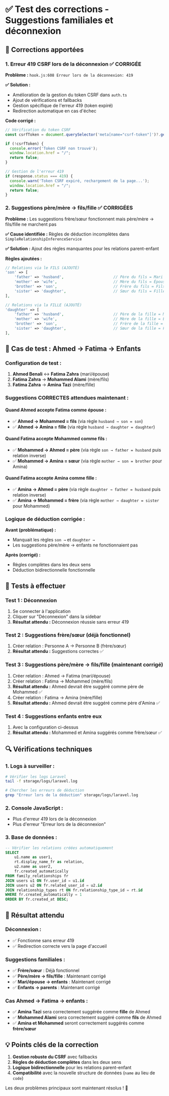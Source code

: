 # ✅ Test des corrections - Suggestions familiales et déconnexion

## 🔧 Corrections apportées

### **1. Erreur 419 CSRF lors de la déconnexion ✅ CORRIGÉE**

**Problème :** `hook.js:608 Erreur lors de la déconnexion: 419`

**✅ Solution :**
- Amélioration de la gestion du token CSRF dans `auth.ts`
- Ajout de vérifications et fallbacks
- Gestion spécifique de l'erreur 419 (token expiré)
- Redirection automatique en cas d'échec

**Code corrigé :**
```typescript
// Vérification du token CSRF
const csrfToken = document.querySelector('meta[name="csrf-token"]')?.getAttribute('content');

if (!csrfToken) {
  console.error('Token CSRF non trouvé');
  window.location.href = "/";
  return false;
}

// Gestion de l'erreur 419
if (response.status === 419) {
  console.warn('Token CSRF expiré, rechargement de la page...');
  window.location.href = "/";
  return false;
}
```

### **2. Suggestions père/mère → fils/fille ✅ CORRIGÉES**

**Problème :** Les suggestions frère/sœur fonctionnent mais père/mère → fils/fille ne marchent pas

**✅ Cause identifiée :** Règles de déduction incomplètes dans `SimpleRelationshipInferenceService`

**✅ Solution :** Ajout des règles manquantes pour les relations parent-enfant

**Règles ajoutées :**
```php
// Relations via le FILS (AJOUTÉ)
'son' => [
    'father' => 'husband',                      // Père du fils = Mari (de la mère)
    'mother' => 'wife',                         // Mère du fils = Épouse (du père)
    'brother' => 'son',                         // Frère du fils = Fils
    'sister' => 'daughter',                     // Sœur du fils = Fille
],

// Relations via la FILLE (AJOUTÉ)
'daughter' => [
    'father' => 'husband',                      // Père de la fille = Mari (de la mère)
    'mother' => 'wife',                         // Mère de la fille = Épouse (du père)
    'brother' => 'son',                         // Frère de la fille = Fils
    'sister' => 'daughter',                     // Sœur de la fille = Fille
],
```

## 🎯 Cas de test : Ahmed → Fatima → Enfants

### **Configuration de test :**
1. **Ahmed Benali** ↔ **Fatima Zahra** (mari/épouse)
2. **Fatima Zahra** → **Mohammed Alami** (mère/fils)
3. **Fatima Zahra** → **Amina Tazi** (mère/fille)

### **Suggestions CORRECTES attendues maintenant :**

#### **Quand Ahmed accepte Fatima comme épouse :**
- ✅ **Ahmed → Mohammed = fils** (via règle `husband → son = son`)
- ✅ **Ahmed → Amina = fille** (via règle `husband → daughter = daughter`)

#### **Quand Fatima accepte Mohammed comme fils :**
- ✅ **Mohammed → Ahmed = père** (via règle `son → father = husband` puis relation inverse)
- ✅ **Mohammed → Amina = sœur** (via règle `mother → son = brother` pour Amina)

#### **Quand Fatima accepte Amina comme fille :**
- ✅ **Amina → Ahmed = père** (via règle `daughter → father = husband` puis relation inverse)
- ✅ **Amina → Mohammed = frère** (via règle `mother → daughter = sister` pour Mohammed)

### **Logique de déduction corrigée :**

**Avant (problématique) :**
- Manquait les règles `son →` et `daughter →`
- Les suggestions père/mère → enfants ne fonctionnaient pas

**Après (corrigé) :**
- Règles complètes dans les deux sens
- Déduction bidirectionnelle fonctionnelle

## 🧪 Tests à effectuer

### **Test 1 : Déconnexion**
1. Se connecter à l'application
2. Cliquer sur "Déconnexion" dans la sidebar
3. **Résultat attendu :** Déconnexion réussie sans erreur 419

### **Test 2 : Suggestions frère/sœur (déjà fonctionnel)**
1. Créer relation : Personne A → Personne B (frère/sœur)
2. **Résultat attendu :** Suggestions correctes ✅

### **Test 3 : Suggestions père/mère → fils/fille (maintenant corrigé)**
1. Créer relation : Ahmed → Fatima (mari/épouse)
2. Créer relation : Fatima → Mohammed (mère/fils)
3. **Résultat attendu :** Ahmed devrait être suggéré comme père de Mohammed ✅
4. Créer relation : Fatima → Amina (mère/fille)
5. **Résultat attendu :** Ahmed devrait être suggéré comme père d'Amina ✅

### **Test 4 : Suggestions enfants entre eux**
1. Avec la configuration ci-dessus
2. **Résultat attendu :** Mohammed et Amina suggérés comme frère/sœur ✅

## 🔍 Vérifications techniques

### **1. Logs à surveiller :**
```bash
# Vérifier les logs Laravel
tail -f storage/logs/laravel.log

# Chercher les erreurs de déduction
grep "Erreur lors de la déduction" storage/logs/laravel.log
```

### **2. Console JavaScript :**
- Plus d'erreur 419 lors de la déconnexion
- Plus d'erreur "Erreur lors de la déconnexion"

### **3. Base de données :**
```sql
-- Vérifier les relations créées automatiquement
SELECT 
    u1.name as user1,
    rt.display_name_fr as relation,
    u2.name as user2,
    fr.created_automatically
FROM family_relationships fr
JOIN users u1 ON fr.user_id = u1.id
JOIN users u2 ON fr.related_user_id = u2.id
JOIN relationship_types rt ON fr.relationship_type_id = rt.id
WHERE fr.created_automatically = 1
ORDER BY fr.created_at DESC;
```

## 🎉 Résultat attendu

### **Déconnexion :**
- ✅ Fonctionne sans erreur 419
- ✅ Redirection correcte vers la page d'accueil

### **Suggestions familiales :**
- ✅ **Frère/sœur** : Déjà fonctionnel
- ✅ **Père/mère → fils/fille** : Maintenant corrigé
- ✅ **Mari/épouse → enfants** : Maintenant corrigé
- ✅ **Enfants → parents** : Maintenant corrigé

### **Cas Ahmed → Fatima → enfants :**
- ✅ **Amina Tazi** sera correctement suggérée comme **fille** de Ahmed
- ✅ **Mohammed Alami** sera correctement suggéré comme **fils** de Ahmed
- ✅ **Amina et Mohammed** seront correctement suggérés comme **frère/sœur**

## 💡 Points clés de la correction

1. **Gestion robuste du CSRF** avec fallbacks
2. **Règles de déduction complètes** dans les deux sens
3. **Logique bidirectionnelle** pour les relations parent-enfant
4. **Compatibilité** avec la nouvelle structure de données (`name` au lieu de `code`)

Les deux problèmes principaux sont maintenant résolus ! 🎯
